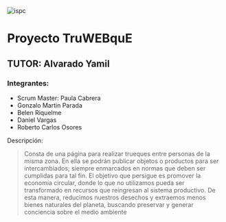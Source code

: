 <img src="https://i.ibb.co/ncQnyt8/ispc.png" alt="ispc" border="0">
<h1>Proyecto TruWEBquE</h1>
<h2>TUTOR: Alvarado Yamil</h2>
<h3>Integrantes: </h3>
<ul>
	<li>Scrum Master: Paula Cabrera</li>
  <li>Gonzalo Martin Parada</li>
  <li>Belen Riquelme</li>
  <li>Daniel Vargas</li>
  <li>Roberto Carlos Osores</li>
</ul>
<p>Descripción: </p>

>Consta de una página para realizar trueques entre personas de la misma zona. En ella se podrán publicar objetos o productos para ser intercambiados; siempre enmarcados en normas que deben ser cumplidas para tal fin.
El objetivo que persigue es promover la economía circular, donde lo que no utilizamos pueda ser transformado en recursos que reingresan al sistema productivo. De esta manera, reducimos nuestros desechos y extraemos menos bienes naturales del planeta, buscando preservar y generar conciencia sobre el medio ambiente
